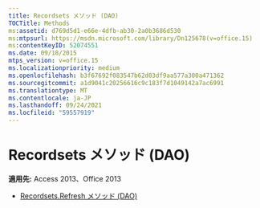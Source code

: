 ```yaml
---
title: Recordsets メソッド (DAO)
TOCTitle: Methods
ms:assetid: d769d5d1-e66e-4dfb-ab30-2a0b3686d530
ms:mtpsurl: https://msdn.microsoft.com/library/Dn125678(v=office.15)
ms:contentKeyID: 52074551
ms.date: 09/18/2015
mtps_version: v=office.15
ms.localizationpriority: medium
ms.openlocfilehash: b3f67692f083547b62d03df9aa577a300a471362
ms.sourcegitcommit: a1d9041c20256616c9c183f7d1049142a7ac6991
ms.translationtype: MT
ms.contentlocale: ja-JP
ms.lasthandoff: 09/24/2021
ms.locfileid: "59557919"
---
```

# <a name="recordsets-methods-dao"></a>Recordsets メソッド (DAO)

**適用先:** Access 2013、Office 2013

- [Recordsets.Refresh メソッド (DAO)](recordsets-refresh-method-dao.md)

